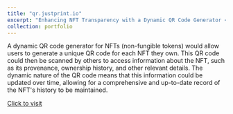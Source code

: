 ```yaml
---
title: "qr.justprint.io"
excerpt: "Enhancing NFT Transparency with a Dynamic QR Code Generator <br/><img src='/images/qr1.jpg'>"
collection: portfolio
---
```


A dynamic QR code generator for NFTs (non-fungible tokens) would allow users to generate a unique QR code for each NFT they own. This QR code could then be scanned by others to access information about the NFT, such as its provenance, ownership history, and other relevant details. The dynamic nature of the QR code means that this information could be updated over time, allowing for a comprehensive and up-to-date record of the NFT's history to be maintained.

[Click to visit](qr.justprint.io)
